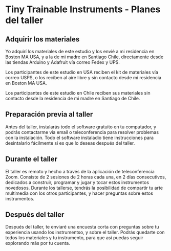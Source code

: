# Tiny Trainable Instruments - Planes del taller

## Adquirir los materiales

Yo adquirí los materiales de este estudio y los envié a mi residencia en Boston MA USA, y a la de mi madre en Santiago Chile, directamente desde las tiendas Arduino y Adafruit vía correo Fedex y UPS.

Los participantes de este estudio en USA reciben el kit de materiales vía correo USPS, o los reciben al aire libre y sin contacto desde mi residencia en Boston MA USA.

Los participantes de este estudio en Chile reciben sus materiales sin contacto desde la residencia de mi madre en Santiago de Chile.

## Preparación previa al taller

Antes del taller, instalarás todo el software gratuito en tu computador, y podrás contactarme vía email o teleconferencia para resolver problemas con la instalación. Todo el software instaladio tiene instrucciones para desintalarlo fácilmente si es que lo deseas después del taller.

## Durante el taller

El taller es remoto y hecho a través de la aplicación de teleconferencia Zoom. Consiste de 2 sesiones de 2 horas cada una, en 2 días consecutivos, dedicados a construir, programar y jugar y tocar estos instrumentos novedosos. Durante los tallerse, tendrás la posibilidad de compartir tu arte multimedia con los otros participantes, y hacer preguntas sobre estos instrumentos.

## Después del taller

Después del taller, te enviaré una encuesta corta con preguntas sobre tu experiencia usando los instrumentso, y sobre el taller. Podrás quedarte con todos los materiales y tu instrumento, para que así puedas seguir explorando más por tu cuenta.
